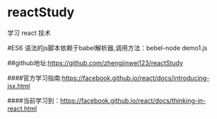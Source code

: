 # reactStudy
学习 react 技术

#ES6 语法的js脚本依赖于babel解析器,调用方法：bebel-node demo1.js

##github地址:https://github.com/zhengjinwei123/reactStudy

####官方学习指南:https://facebook.github.io/react/docs/introducing-jsx.html

####当前学习到：https://facebook.github.io/react/docs/thinking-in-react.html